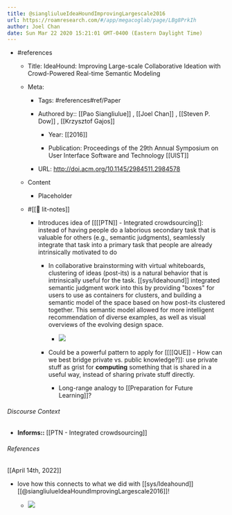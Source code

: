 ```yaml
---
title: @siangliulueIdeaHoundImprovingLargescale2016
url: https://roamresearch.com/#/app/megacoglab/page/LBg8PrkIh
author: Joel Chan
date: Sun Mar 22 2020 15:21:01 GMT-0400 (Eastern Daylight Time)
---
```


- #references

    - Title: IdeaHound: Improving Large-scale Collaborative Ideation with Crowd-Powered Real-time Semantic Modeling

    - Meta:

        - Tags: #references#ref/Paper

        - Authored by::  [[Pao Siangliulue]] ,  [[Joel Chan]] ,  [[Steven P. Dow]] ,  [[Krzysztof Gajos]]

            - Year: [[2016]]

            - Publication: Proceedings of the 29th Annual Symposium on User Interface Software and Technology [[UIST]]

        - URL: http://doi.acm.org/10.1145/2984511.2984578

    - Content

        - Placeholder

    - #[[📝 lit-notes]]

        - Introduces idea of [[[[PTN]] - Integrated crowdsourcing]]: instead of having people do a laborious secondary task that is valuable for others (e.g., semantic judgments), seamlessly integrate that task into a primary task that people are already intrinsically motivated to do

            - In collaborative brainstorming with virtual whiteboards, clustering of ideas (post-its) is a natural behavior that is intrinsically useful for the task. [[sys/Ideahound]] integrated semantic judgment work into this by providing "boxes" for users to use as containers for clusters, and building a semantic model of the space based on how post-its clustered together. This semantic model allowed for more intelligent recommendation of diverse examples, as well as visual overviews of the evolving design space.

                - ![](https://firebasestorage.googleapis.com/v0/b/firescript-577a2.appspot.com/o/imgs%2Fapp%2Fmegacoglab%2FUESttdC69R.png?alt=media&token=92484399-6889-427d-937c-c9981b26bce6)

            - Could be a powerful pattern to apply for [[[[QUE]] - How can we best bridge private vs. public knowledge?]]: use private stuff as grist for **computing** something that is shared in a useful way, instead of sharing private stuff directly.

                - Long-range analogy to [[Preparation for Future Learning]]?

###### Discourse Context

- **Informs::** [[PTN - Integrated crowdsourcing]]

###### References

[[April 14th, 2022]]

- love how this connects to what we did with [[sys/Ideahound]] [[@siangliulueIdeaHoundImprovingLargescale2016]]!

    - ![](https://firebasestorage.googleapis.com/v0/b/firescript-577a2.appspot.com/o/imgs%2Fapp%2Fmegacoglab%2F9ylsDmEsQg.png?alt=media&token=6061a53b-7948-47e0-9896-5ffe25681258)
